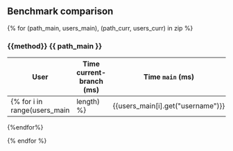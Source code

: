 ## Benchmark comparison
{% for (path_main, users_main), (path_curr, users_curr) in zip %}
### {{method}} {{ path_main }}

| User | Time current-branch (ms) | Time `main` (ms) | Ratio current-branch/`main` | Size (Kb) current-branch | Size `main` (Kb) |
| -- | -- | -- | -- | -- | -- |
{% for i in range(users_main|length) %}| {{users_main[i].get("username")}} | {{users_curr[i].get('time')}} | {{users_main[i].get('time')}} | <span style="{% if (users_main[i].get('time') / users_curr[i].get('time')) > 2 * (users_main[i].get('time') / users_curr[i].get('time')) %} color:red; {% endif %}"> {{ "%.2f"| format(users_curr[i].get('time') / users_main[i].get('time')) }} </span>| {{users_curr[i].get('size')}} |{{users_main[i].get('size')}} |
{%endfor%}

{% endfor %}
